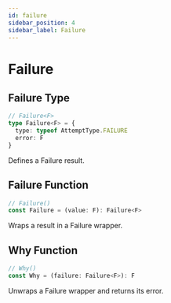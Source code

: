 ```yaml
---
id: failure
sidebar_position: 4
sidebar_label: Failure
---
```


# Failure

## Failure Type

```typescript
// Failure<F>
type Failure<F> = {
  type: typeof AttemptType.FAILURE
  error: F
}
```

Defines a Failure result.

## Failure Function

```typescript
// Failure()
const Failure = (value: F): Failure<F>
```

Wraps a result in a Failure wrapper.

## Why Function

```typescript
// Why()
const Why = (failure: Failure<F>): F
```

Unwraps a Failure wrapper and returns its error.
